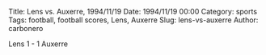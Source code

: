 Title: Lens vs. Auxerre, 1994/11/19
Date: 1994/11/19 00:00
Category: sports
Tags: football, football scores, Lens, Auxerre
Slug: lens-vs-auxerre
Author: carbonero


Lens 1 - 1 Auxerre
